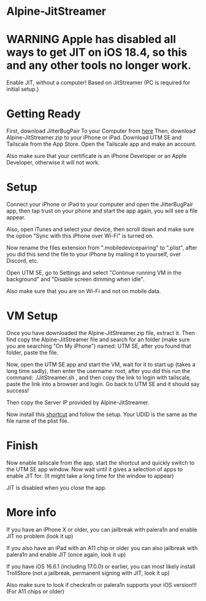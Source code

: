 # Alpine-JitStreamer

# WARNING Apple has disabled all ways to get JIT on iOS 18.4, so this and any other tools no longer work.

Enable JIT, without a computer!
Based on JitStreamer
(PC is required for initial setup.)

# Getting Ready
 First, download JitterBugPair To your Computer from [here](https://github.com/osy/Jitterbug/releases)
 Then, download Alpine-JitStreamer.zip to your iPhone or iPad.
 Download UTM SE and Tailscale from the App Store. Open the Tailscale app and make an account.

Also make sure that your certificate is an iPhone Developer or an Apple Developer, otherwise it will not work.

# Setup

Connect your iPhone or iPad to your computer and open the JitterBugPair app, then tap trust on your phone and start the app again, you will see a file appear.

Also, open iTunes and select your device, then scroll down and make sure the option "Sync with this iPhone over Wi-Fi" is turned on.

Now rename the files extension from ".mobiledevicepairing" to ".plist", after you did this send the file to your iPhone by mailing it to yourself, over Discord, etc. 

Open UTM SE, go to Settings and select "Continue running VM in the background" and "Disable screen dimming when idle".

Also make sure that you are on Wi-Fi and not on mobile data.

# VM Setup

Once you have downloaded the Alpine-JitStreamer.zip file, extract it. Then find copy the Alpine-JitStreamer file and search for an folder (make sure you are searching "On My iPhone") named: UTM SE, after you found that folder, paste the file.

Now, open the UTM SE app and start the VM, wait for it to start up (takes a long time sadly), then enter the username: root, after you did this run the command: ./JitStreamer.sh , and then copy the link to login with tailscale, paste the link into a browser and login. Go back to UTM SE and it should say success!

Then copy the Server IP provided by Alpine-JitStreamer.

Now install this [shortcut](https://www.icloud.com/shortcuts/ff544f25f69d425ba7705263a562c125) and follow the setup.
Your UDID is the same as the file name of the plist file.

# Finish

Now enable tailscale from the app, start the shortcut and quickly switch to the UTM SE app window. Now wait until it gives a selection of apps to enable JIT for. (It might take a long time for the window to appear)

JIT is disabled when you close the app.

# More info

If you have an iPhone X or older, you can jailbreak with palera1n and enable JIT no problem (look it up)

If you also have an iPad with an A11 chip or older you can also jailbreak with palera1n and enable JIT (once again, look it up)

If you have iOS 16.6.1 (including 17.0.0) or earlier, you can most likely install TrollStore (not a jailbreak, permanent signing with JIT, look it up)

Also make sure to look if checkra1n or palera1n supports your iOS version!!! (For A11 chips or older)
